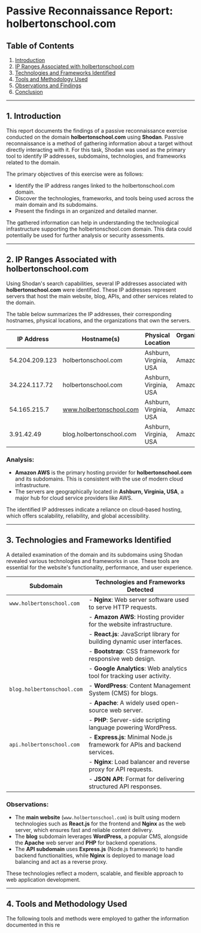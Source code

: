 # Passive Reconnaissance Report: holbertonschool.com

## Table of Contents
1. [Introduction](#introduction)
2. [IP Ranges Associated with holbertonschool.com](#ip-ranges-associated-with-holbertonschoolcom)
3. [Technologies and Frameworks Identified](#technologies-and-frameworks-identified)
4. [Tools and Methodology Used](#tools-and-methodology-used)
5. [Observations and Findings](#observations-and-findings)
6. [Conclusion](#conclusion)

---

## 1. Introduction

This report documents the findings of a passive reconnaissance exercise conducted on the domain **holbertonschool.com** using **Shodan**. Passive reconnaissance is a method of gathering information about a target without directly interacting with it. For this task, Shodan was used as the primary tool to identify IP addresses, subdomains, technologies, and frameworks related to the domain.

The primary objectives of this exercise were as follows:
- Identify the IP address ranges linked to the holbertonschool.com domain.
- Discover the technologies, frameworks, and tools being used across the main domain and its subdomains.
- Present the findings in an organized and detailed manner.

The gathered information can help in understanding the technological infrastructure supporting the holbertonschool.com domain. This data could potentially be used for further analysis or security assessments.

---

## 2. IP Ranges Associated with holbertonschool.com

Using Shodan's search capabilities, several IP addresses associated with **holbertonschool.com** were identified. These IP addresses represent servers that host the main website, blog, APIs, and other services related to the domain.

The table below summarizes the IP addresses, their corresponding hostnames, physical locations, and the organizations that own the servers.

| **IP Address**     | **Hostname(s)**              | **Physical Location**    | **Organization/Hosting Provider** |
|---------------------|-----------------------------|--------------------------|----------------------------------|
| 54.204.209.123     | holbertonschool.com         | Ashburn, Virginia, USA   | Amazon AWS                      |
| 34.224.117.72      | holbertonschool.com         | Ashburn, Virginia, USA   | Amazon AWS                      |
| 54.165.215.7       | www.holbertonschool.com     | Ashburn, Virginia, USA   | Amazon AWS                      |
| 3.91.42.49         | blog.holbertonschool.com    | Ashburn, Virginia, USA   | Amazon AWS                      |

### Analysis:
- **Amazon AWS** is the primary hosting provider for **holbertonschool.com** and its subdomains. This is consistent with the use of modern cloud infrastructure.
- The servers are geographically located in **Ashburn, Virginia, USA**, a major hub for cloud service providers like AWS.

The identified IP addresses indicate a reliance on cloud-based hosting, which offers scalability, reliability, and global accessibility.

---

## 3. Technologies and Frameworks Identified

A detailed examination of the domain and its subdomains using Shodan revealed various technologies and frameworks in use. These tools are essential for the website's functionality, performance, and user experience.

| **Subdomain**           | **Technologies and Frameworks Detected**                                |
|--------------------------|------------------------------------------------------------------------|
| `www.holbertonschool.com` | - **Nginx**: Web server software used to serve HTTP requests.         |
|                          | - **Amazon AWS**: Hosting provider for the website infrastructure.    |
|                          | - **React.js**: JavaScript library for building dynamic user interfaces. |
|                          | - **Bootstrap**: CSS framework for responsive web design.             |
|                          | - **Google Analytics**: Web analytics tool for tracking user activity.|
| `blog.holbertonschool.com` | - **WordPress**: Content Management System (CMS) for blogs.           |
|                            | - **Apache**: A widely used open-source web server.                 |
|                            | - **PHP**: Server-side scripting language powering WordPress.       |
| `api.holbertonschool.com`  | - **Express.js**: Minimal Node.js framework for APIs and backend services. |
|                            | - **Nginx**: Load balancer and reverse proxy for API requests.      |
|                            | - **JSON API**: Format for delivering structured API responses.     |

### Observations:
- The **main website** (`www.holbertonschool.com`) is built using modern technologies such as **React.js** for the frontend and **Nginx** as the web server, which ensures fast and reliable content delivery.
- The **blog** subdomain leverages **WordPress**, a popular CMS, alongside the **Apache** web server and **PHP** for backend operations.
- The **API subdomain** uses **Express.js** (Node.js framework) to handle backend functionalities, while **Nginx** is deployed to manage load balancing and act as a reverse proxy.

These technologies reflect a modern, scalable, and flexible approach to web application development.

---

## 4. Tools and Methodology Used

The following tools and methods were employed to gather the information documented in this re
